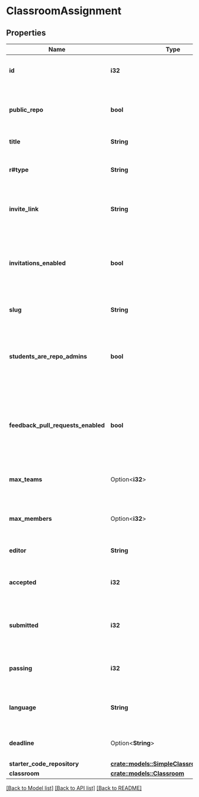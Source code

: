 # ClassroomAssignment

## Properties

Name | Type | Description | Notes
------------ | ------------- | ------------- | -------------
**id** | **i32** | Unique identifier of the repository. | 
**public_repo** | **bool** | Whether an accepted assignment creates a public repository. | 
**title** | **String** | Assignment title. | 
**r#type** | **String** | Whether it's a group assignment or individual assignment. | 
**invite_link** | **String** | The link that a student can use to accept the assignment. | 
**invitations_enabled** | **bool** | Whether the invitation link is enabled. Visiting an enabled invitation link will accept the assignment. | 
**slug** | **String** | Sluggified name of the assignment. | 
**students_are_repo_admins** | **bool** | Whether students are admins on created repository when a student accepts the assignment. | 
**feedback_pull_requests_enabled** | **bool** | Whether feedback pull request will be created when a student accepts the assignment. | 
**max_teams** | Option<**i32**> | The maximum allowable teams for the assignment. | 
**max_members** | Option<**i32**> | The maximum allowable members per team. | 
**editor** | **String** | The selected editor for the assignment. | 
**accepted** | **i32** | The number of students that have accepted the assignment. | 
**submitted** | **i32** | The number of students that have submitted the assignment. | 
**passing** | **i32** | The number of students that have passed the assignment. | 
**language** | **String** | The programming language used in the assignment. | 
**deadline** | Option<**String**> | The time at which the assignment is due. | 
**starter_code_repository** | [**crate::models::SimpleClassroomRepository**](simple-classroom-repository.md) |  | 
**classroom** | [**crate::models::Classroom**](classroom.md) |  | 

[[Back to Model list]](../README.md#documentation-for-models) [[Back to API list]](../README.md#documentation-for-api-endpoints) [[Back to README]](../README.md)


